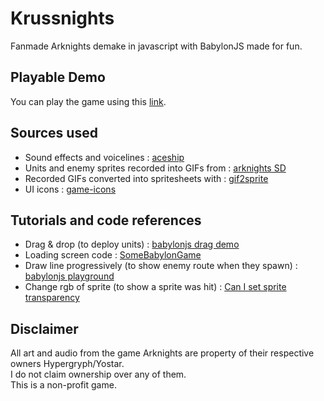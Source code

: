 # Krussnights

Fanmade Arknights demake in javascript with BabylonJS made for fun.

## Playable Demo

You can play the game using this [link](https://krussx.github.io/Krussnights/). 

## Sources used
- Sound effects and voicelines : [aceship](https://aceship.github.io/AN-EN-Tags/index.html)
- Units and enemy sprites recorded into GIFs from : [arknights SD](https://flashmercurymcfly.github.io/Arknights-SD-Viewer/)
- Recorded GIFs converted into spritesheets with : [gif2sprite](https://jacklehamster.github.io/utils/gif2sprite/)
- UI icons : [game-icons](https://game-icons.net/)

## Tutorials and code references
- Drag & drop (to deploy units) : [babylonjs drag demo](https://www.babylonjs-playground.com/#7CBW04)
- Loading screen code : [SomeBabylonGame](https://github.com/saad-ahmed98/SomeBabylonGame)
- Draw line progressively (to show enemy route when they spawn) : [babylonjs playground](https://playground.babylonjs.com/#5Q3FLL)
- Change rgb of sprite (to show a sprite was hit) : [Can I set sprite transparency](https://forum.babylonjs.com/t/can-i-set-sprite-transparency/30748)

## Disclaimer
All art and audio from the game Arknights are property of their respective owners Hypergryph/Yostar.  
I do not claim ownership over any of them.  
This is a non-profit game.
 
